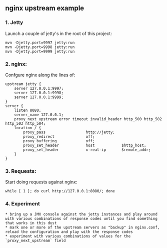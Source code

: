 ## nginx upstream example

### 1. Jetty

Launch a couple of jetty's in the root of this project:

    mvn -Djetty.port=9997 jetty:run
    mvn -Djetty.port=9998 jetty:run
    mvn -Djetty.port=9999 jetty:run

### 2. nginx:

Confgure nginx along the lines of:

    upstream jetty {
        server 127.0.0.1:9997;
        server 127.0.0.1:9998;
        server 127.0.0.1:9999;
    }
    server {
        listen 8080;
        server_name 127.0.0.1;
        proxy_next_upstream error timeout invalid_header http_500 http_502 http_503 http_504;
        location / {
            proxy_pass                  http://jetty;
            proxy_redirect              off;
            proxy_buffering             off;
            proxy_set_header            host            $http_host;
            proxy_set_header            x-real-ip       $remote_addr;
        }
    }

### 3. Requests:

Start doing requests against nginx:

    while [ 1 ]; do curl http://127.0.0.1:8080/; done


### 4. Experiment
    * bring up a JMX console against the jetty instances and play around with various combinations of response codes until you find something that works in this dust
    * mark one or more of the upstream servers as "backup" in nginx.conf, reload the configuration and play with the response codes
    * experiment with various combinations of values for the `proxy_next_upstream` field